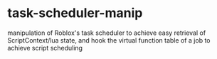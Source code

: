# task-scheduler-manip
manipulation of Roblox's task scheduler to achieve easy retrieval of ScriptContext/lua state, and hook the virtual function table of a job to achieve script scheduling
